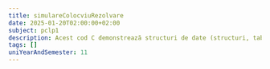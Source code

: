 ```yaml
---
title: simulareColocviuRezolvare
date: 2025-01-20T02:00:00+02:00
subject: pclp1
description: Acest cod C demonstrează structuri de date (structuri, tablouri de structuri), funcții, variabile globale, manipularea șirurilor, I/O și un algoritm de sortare, gestionând o listă de jucători printr-un meniu interactiv.
tags: []
uniYearAndSemester: 11
---
```


